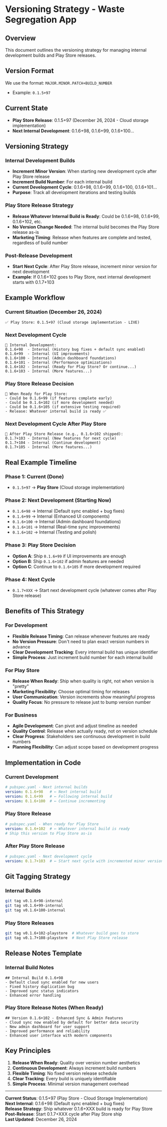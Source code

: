 # Versioning Strategy - Waste Segregation App

## Overview
This document outlines the versioning strategy for managing internal development builds and Play Store releases.

## Version Format
We use the format: `MAJOR.MINOR.PATCH+BUILD_NUMBER`
- Example: `0.1.5+97`

## Current State
- **Play Store Release**: 0.1.5+97 (December 26, 2024 - Cloud storage implementation)
- **Next Internal Development**: 0.1.6+98, 0.1.6+99, 0.1.6+100...

## Versioning Strategy

### Internal Development Builds
- **Increment Minor Version**: When starting new development cycle after Play Store release
- **Increment Build Number**: For each internal build
- **Current Development Cycle**: 0.1.6+98, 0.1.6+99, 0.1.6+100, 0.1.6+101...
- **Purpose**: Track all development iterations and testing builds

### Play Store Release Strategy
- **Release Whatever Internal Build is Ready**: Could be 0.1.6+98, 0.1.6+99, 0.1.6+102, etc.
- **No Version Change Needed**: The internal build becomes the Play Store release as-is
- **Marketing Timing**: Release when features are complete and tested, regardless of build number

### Post-Release Development
- **Start Next Cycle**: After Play Store release, increment minor version for next development
- **Example**: If 0.1.6+102 goes to Play Store, next internal development starts with 0.1.7+103

## Example Workflow

### Current Situation (December 26, 2024)
```
✅ Play Store: 0.1.5+97 (Cloud storage implementation - LIVE)
```

### Next Development Cycle
```
🔄 Internal Development:
0.1.6+98  - Internal (History bug fixes + default sync enabled)
0.1.6+99  - Internal (UI improvements)  
0.1.6+100 - Internal (Admin dashboard foundations)
0.1.6+101 - Internal (Performance optimizations)
0.1.6+102 - Internal (Ready for Play Store? Or continue...)
0.1.6+103 - Internal (More features...)
```

### Play Store Release Decision
```
📱 When Ready for Play Store:
- Could be 0.1.6+99 (if features complete early)
- Could be 0.1.6+102 (if more development needed)  
- Could be 0.1.6+105 (if extensive testing required)
- Release: Whatever internal build is ready ✅
```

### Next Development Cycle After Play Store
```
🚀 After Play Store Release (e.g., 0.1.6+102 shipped):
0.1.7+103 - Internal (New features for next cycle)
0.1.7+104 - Internal (Continue development)
0.1.7+105 - Internal (More features...)
```

## Real Example Timeline

### Phase 1: Current (Done)
- `0.1.5+97` → **Play Store** (Cloud storage implementation)

### Phase 2: Next Development (Starting Now)
- `0.1.6+98` → Internal (Default sync enabled + bug fixes)
- `0.1.6+99` → Internal (Enhanced UI components)
- `0.1.6+100` → Internal (Admin dashboard foundations)
- `0.1.6+101` → Internal (Real-time sync improvements)
- `0.1.6+102` → Internal (Testing and polish)

### Phase 3: Play Store Decision
- **Option A**: Ship `0.1.6+99` if UI improvements are enough
- **Option B**: Ship `0.1.6+102` if admin features are needed
- **Option C**: Continue to `0.1.6+105` if more development required

### Phase 4: Next Cycle
- `0.1.7+XXX` → Start next development cycle (whatever comes after Play Store release)

## Benefits of This Strategy

### For Development
- **Flexible Release Timing**: Can release whenever features are ready
- **No Version Pressure**: Don't need to plan exact version numbers in advance
- **Clear Development Tracking**: Every internal build has unique identifier
- **Simple Process**: Just increment build number for each internal build

### For Play Store
- **Release When Ready**: Ship when quality is right, not when version is "pretty"
- **Marketing Flexibility**: Choose optimal timing for releases
- **User Communication**: Version increments show meaningful progress
- **Quality Focus**: No pressure to release just to bump version number

### For Business
- **Agile Development**: Can pivot and adjust timeline as needed
- **Quality Control**: Release when actually ready, not on version schedule
- **Clear Progress**: Stakeholders see continuous development in build numbers
- **Planning Flexibility**: Can adjust scope based on development progress

## Implementation in Code

### Current Development
```yaml
# pubspec.yaml - Next internal builds
version: 0.1.6+98   # ← Next internal build
version: 0.1.6+99   # ← Following internal build  
version: 0.1.6+100  # ← Continue incrementing
```

### Play Store Release
```yaml
# pubspec.yaml - When ready for Play Store
version: 0.1.6+102  # ← Whatever internal build is ready
# Ship this version to Play Store as-is
```

### After Play Store Release  
```yaml
# pubspec.yaml - Next development cycle
version: 0.1.7+103  # ← Start next cycle with incremented minor version
```

## Git Tagging Strategy

### Internal Builds
```bash
git tag v0.1.6+98-internal
git tag v0.1.6+99-internal
git tag v0.1.6+100-internal
```

### Play Store Releases
```bash
git tag v0.1.6+102-playstore  # Whatever build goes to store
git tag v0.1.7+108-playstore  # Next Play Store release
```

## Release Notes Template

### Internal Build Notes
```
## Internal Build 0.1.6+98
- Default cloud sync enabled for new users
- Fixed history duplication bug  
- Improved sync status indicators
- Enhanced error handling
```

### Play Store Release Notes (When Ready)
```
## Version 0.1.6+102 - Enhanced Sync & Admin Features
- Cloud sync now enabled by default for better data security
- New admin dashboard for user support
- Improved performance and reliability
- Enhanced user interface with modern components
```

## Key Principles

1. **Release When Ready**: Quality over version number aesthetics
2. **Continuous Development**: Always increment build numbers
3. **Flexible Timing**: No fixed version release schedule
4. **Clear Tracking**: Every build is uniquely identifiable
5. **Simple Process**: Minimal version management overhead

---

**Current Status**: 0.1.5+97 (Play Store - Cloud Storage Implementation)  
**Next Internal**: 0.1.6+98 (Default sync enabled + bug fixes)  
**Release Strategy**: Ship whatever 0.1.6+XXX build is ready for Play Store  
**Post-Release**: Start 0.1.7+XXX cycle after Play Store ship  
**Last Updated**: December 26, 2024 